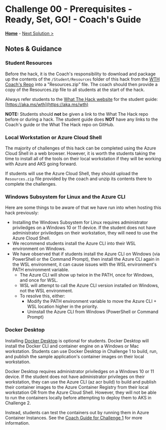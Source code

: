 # Challenge 00 - Prerequisites - Ready, Set, GO! - Coach's Guide 

**[Home](./README.md)** - [Next Solution >](./Solution-01.md)

## Notes & Guidance

### Student Resources

Before the hack, it is the Coach's responsibility to download and package up the contents of the `/Student/Resources` folder of this hack from the [WTH Coach's Repo](https://aka.ms/wthrepo) into a "Resources.zip" file. The coach should then provide a copy of the Resources.zip file to all students at the start of the hack.

Always refer students to the [What The Hack website](https://aka.ms/wth) for the student guide: [https://aka.ms/wth](https://aka.ms/wth)

**NOTE:** Students should **not** be given a link to the What The Hack repo before or during a hack. The student guide does **NOT** have any links to the Coach's guide or the What The Hack repo on GitHub.

### Local Workstation or Azure Cloud Shell

The majority of challenges of this hack can be completed using the Azure Cloud Shell in a web browser. However, it is worth the students taking the time to install all of the tools on their local workstation if they will be working with Azure and AKS going forward.

If students will use the Azure Cloud Shell, they should upload the `Resources.zip` file provided by the coach and unzip its contents there to complete the challenges.

### Windows Subsystem for Linux and the Azure CLI

Here are some things to be aware of that we have run into when hosting this hack previously:

- Installing the Windows Subsystem for Linux requires administrator priviledges on a Windows 10 or 11 device.  If the student does not have administrator priviledges on their workstation, they will need to use the Azure Cloud Shell.
- We recommend students install the Azure CLI into their WSL environment on Windows.
- We have observed that if students install the Azure CLI on Windows (via PowerShell or the Command Prompt), then install the Azure CLI again in the WSL environment, it can cause issues with the WSL environment's PATH environment variable.
  - The Azure CLI will show up twice in the PATH, once for Windows, and once for WSL.
  - WSL will attempt to call the Azure CLI version installed on Windows, not the WSL environment.
  - To resolve this, either:
    - Modify the PATH environment variable to move the Azure CLI + WSL location higher in the priority.
    - Uninstall the Azure CLI from Windows (PowerShell or Command Prompt)

### Docker Desktop

Installing [Docker Desktop](https://www.docker.com/products/docker-desktop/) is optional for students. Docker Desktop will install the Docker CLI and container engine on a Windows or Mac workstation.  Students can use Docker Desktop in Challenge 1 to build, run, and publish the sample application's container images on their local workstation.

Docker Desktop requires administrator priviledges on a Windows 10 or 11 device. If the student does not have administrator privileges on their workstation, they can use the Azure CLI (az acr build) to build and publish their container images to the Azure Container Registry from their local workstation OR from the Azure Cloud Shell. However, they will not be able to run the containers locally before attempting to deploy them to AKS in Challenge 2. 

Instead, students can test the containers out by running them in Azure Container Instances.  See the [Coach Guide for Challenge 1](Solution-01.md) for more information.

